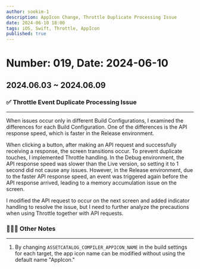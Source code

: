 ```yaml
---
author: sookim-1
description: AppIcon Change, Throttle Duplicate Processing Issue
date: 2024-06-10 18:00
tags: iOS, Swift, Throttle, AppIcon
published: true
---
```

# Number: 019, Date: 2024-06-10

## 2024.06.03 ~ 2024.06.09
### ✅ Throttle Event Duplicate Processing Issue

---

When issues occur only in different Build Configurations, I examined the differences for each Build Configuration. One of the differences is the API response speed, which is faster in the Release environment.

When clicking a button, after making an API request and successfully receiving a response, the screen transitions occur. To prevent duplicate touches, I implemented Throttle handling. In the Debug environment, the API response speed was slower than the Live version, so setting it to 1 second did not cause any issues. However, in the Release environment, due to the faster API response speed, an event was triggered again before the API response arrived, leading to a memory accumulation issue on the screen.

I modified the API request to occur on the next screen and added indicator handling to resolve the issue, but I need to further analyze the precautions when using Throttle together with API requests.

### 🙋🏻‍♂️ Other Notes

---

1. By changing `ASSETCATALOG_COMPILER_APPICON_NAME` in the build settings for each target, the app icon name can be modified without using the default name "AppIcon."

